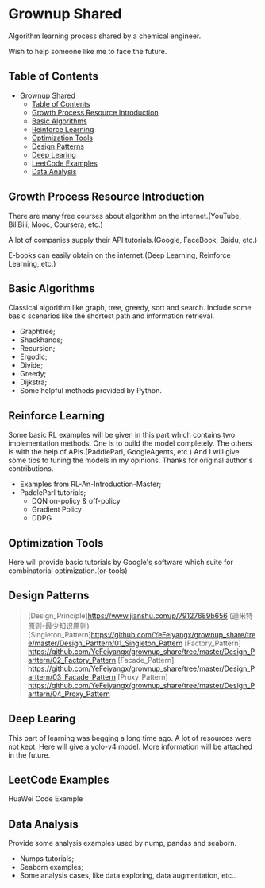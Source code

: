 # Grownup Shared

Algorithm learning process shared by a chemical engineer.

Wish to help someone like me to face the future.

## Table of Contents

- [Grownup Shared](#grownup-shared)
  - [Table of Contents](#table-of-contents)
  - [Growth Process Resource Introduction](#growth-process-resource-introduction)
  - [Basic Algorithms](#basic-algorithms)
  - [Reinforce Learning](#reinforce-learning)
  - [Optimization Tools](#optimization-tools)
  - [Design Patterns](#design-patterns)
  - [Deep Learing](#deep-learing)
  - [LeetCode Examples](#leetcode-examples)
  - [Data Analysis](#data-analysis)

## Growth Process Resource Introduction

There are many free courses about algorithm on the internet.(YouTube, BiliBili, Mooc, Coursera, etc.)

A lot of companies supply their API tutorials.(Google, FaceBook, Baidu, etc.)

E-books can easily obtain on the internet.(Deep Learning, Reinforce Learning, etc.)

## Basic Algorithms

Classical algorithm like graph, tree, greedy, sort and search. Include some basic scenarios like the shortest path and information retrieval.

- Graphtree;
- Shackhands;
- Recursion;
- Ergodic;
- Divide;
- Greedy;
- Dijkstra;
- Some helpful methods provided by Python.

## Reinforce Learning

Some basic RL examples will be given in this part which contains two implementation methods. One is to build the model completely. The others is with the help of APIs.(PaddleParl, GoogleAgents, etc.) And I will give some tips to tuning the models in my opinions. Thanks for original author's contributions.

- Examples from RL-An-Introduction-Master;
- PaddleParl tutorials;
  - DQN on-policy & off-policy
  - Gradient Policy
  - DDPG

## Optimization Tools

Here will provide basic tutorials by Google's software which suite for combinatorial optimization.(or-tools)

## Design Patterns

>[Design_Principle]<https://www.jianshu.com/p/79127689b656> (迪米特原则-最少知识原则)
>[Singleton_Pattern]<https://github.com/YeFeiyangx/grownup_share/tree/master/Design_Parttern/01_Singleton_Pattern>
>[Factory_Pattern]  <https://github.com/YeFeiyangx/grownup_share/tree/master/Design_Parttern/02_Factory_Pattern>
>[Facade_Pattern]   <https://github.com/YeFeiyangx/grownup_share/tree/master/Design_Parttern/03_Facade_Pattern>
>[Proxy_Pattern]    <https://github.com/YeFeiyangx/grownup_share/tree/master/Design_Parttern/04_Proxy_Pattern>

## Deep Learing

This part of learning was begging a long time ago. A lot of resources were not kept. Here will give a yolo-v4 model. More information will be attached in the future.

## LeetCode Examples

HuaWei Code Example

## Data Analysis

Provide some analysis examples used by nump, pandas and seaborn.

- Numps tutorials;
- Seaborn examples;
- Some analysis cases, like data exploring, data augmentation, etc..
